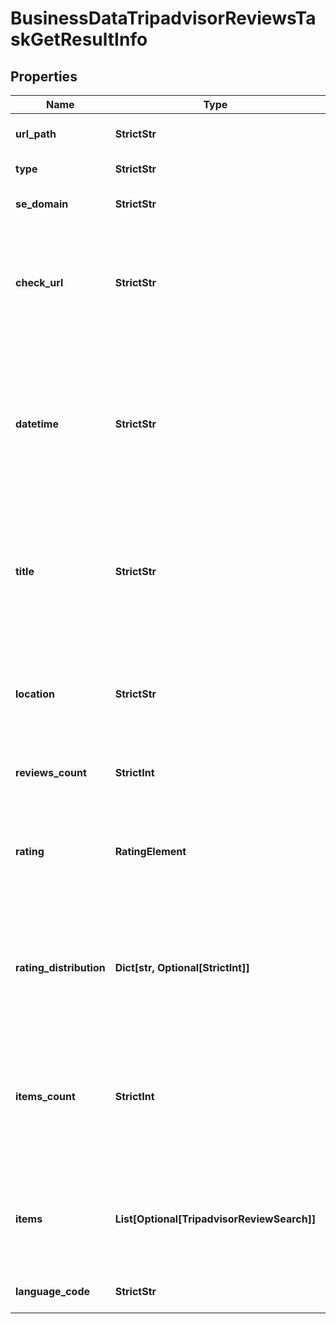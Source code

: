 # BusinessDataTripadvisorReviewsTaskGetResultInfo


## Properties

| Name | Type | Description | Notes |
|------------ | ------------- | ------------- | -------------|
**url_path** | **StrictStr** | URL path received in a POST array |[optional]|
**type** | **StrictStr** | type of element |[optional]|
**se_domain** | **StrictStr** | search engine domain in a POST array |[optional]|
**check_url** | **StrictStr** | direct URL to search engine results<br>you can use it to make sure that we provided accurate results |[optional]|
**datetime** | **StrictStr** | date and time when the result was received<br>in the UTC format: “yyyy-mm-dd hh-mm-ss +00:00”<br>example:<br>2019-11-15 12:57:46 +00:00 |[optional]|
**title** | **StrictStr** | title of the ‘reviews’ element in SERP<br>the name of the local establishment for which the reviews are collected |[optional]|
**location** | **StrictStr** | location of the local establishment<br>address of the local establishment for which the reviews are collected |[optional]|
**reviews_count** | **StrictInt** | the total number of reviews |[optional]|
**rating** | **RatingElement** | rating of the corresponding local establishment<br>popularity rate based on reviews and displayed in SERP |[optional]|
**rating_distribution** | **Dict[str, Optional[StrictInt]]** | rating distribution by votes<br>the distribution of votes across the rating in the range from 1 to 5 |[optional]|
**items_count** | **StrictInt** | the number of reviews items in the results array<br>you can get more results by using the depth parameter when setting a task |[optional]|
**items** | **List[Optional[TripadvisorReviewSearch]]** | found reviews<br>you can get more results by using the depth parameter when setting a task |[optional]|
**language_code** | **StrictStr** | language code in a POST array |[optional]|